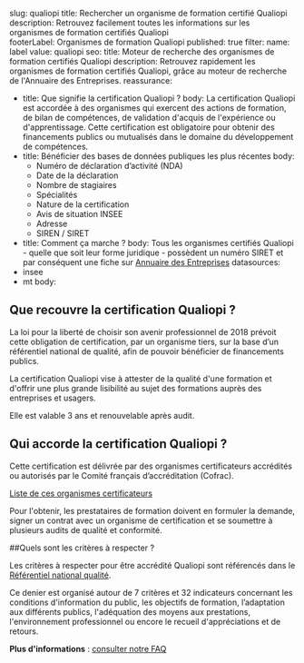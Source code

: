 slug: qualiopi
title: Rechercher un organisme de formation certifié Qualiopi
description: Retrouvez facilement toutes les informations sur les organismes de formation certifiés Qualiopi  
footerLabel: Organismes de formation Qualiopi 
published: true
filter:
  name: label
  value: qualiopi
seo:
  title: Moteur de recherche des organismes de formation certifiés Qualiopi
  description: Retrouvez rapidement les organismes de formation certifiés Qualiopi, grâce au moteur de recherche de l'Annuaire des Entreprises.
reassurance:
  - title: Que signifie la certification Qualiopi ? 
    body: 
    La certification Qualiopi est accordée à des organismes qui exercent des actions de formation, de bilan de compétences, de validation d'acquis de l'expérience ou d'apprentissage. Cette certification est obligatoire pour obtenir des financements publics ou mutualisés dans le domaine du développement de compétences.
  - title:  Bénéficier des bases de données publiques les plus récentes
    body: 
      - Numéro de déclaration d’activité (NDA)
      - Date de la déclaration
      - Nombre de stagiaires
      - Spécialités
      - Nature de la certification
      - Avis de situation INSEE
      - Adresse
      - SIREN / SIRET
  - title: Comment ça marche ?
    body: Tous les organismes certifiés Qualiopi - quelle que soit leur forme juridique - possèdent un numéro SIRET et par conséquent une fiche sur [Annuaire des Entreprises](https://annuaire-entreprises.data.gouv.fr)
datasources: 
  - insee 
  - mt
body:
## Que recouvre la certification Qualiopi ?

La loi pour la liberté de choisir son avenir professionnel de 2018 prévoit cette obligation de certification, par un organisme tiers, sur la base d’un référentiel national de qualité, afin de pouvoir bénéficier de financements publics. 

La certification Qualiopi vise à attester de la qualité d'une formation et d'offrir une plus grande lisibilité au sujet des formations auprès des entreprises et usagers. 

Elle est valable 3 ans et renouvelable après audit. 

## Qui accorde la certification Qualiopi ?

Cette certification est délivrée par des organismes certificateurs accrédités ou autorisés par le Comité français d’accréditation (Cofrac). 

[Liste de ces organismes certificateurs](https://travail-emploi.gouv.fr/formation-professionnelle/acteurs-cadre-et-qualite-de-la-formation-professionnelle/liste-organismes-certificateurs)

Pour l'obtenir, les prestataires de formation doivent en formuler la demande, signer un contrat avec un organisme de certification et se soumettre à plusieurs audits de qualité et conformité. 

##Quels sont les critères à respecter ?

Les critères à respecter pour être accrédité Qualiopi sont référencés dans le [Référentiel national qualité](https://travail-emploi.gouv.fr/IMG/pdf/guide-lecture-referentiel-qualite.pdf). 

Ce denier est organisé autour de 7 critères et 32 indicateurs concernant les conditions d'information du public, les objectifs de formation, l’adaptation aux différents publics, l'adéquation des moyens aux prestations, l'environnement professionnel ou encore le recueil d'appréciations et de retours. 

**Plus d'informations** :  [consulter notre FAQ](https://annuaire-entreprises.data.gouv.fr/faq/qualiopi-organisme-formation)
